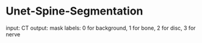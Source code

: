 # Unet-Spine-Segmentation
input: CT
output: mask
labels: 0 for background, 1 for bone, 2 for disc, 3 for nerve
